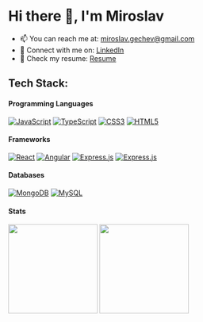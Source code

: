 # Hi there 👋, I'm Miroslav

- 📫 You can reach me at: miroslav.gechev@gmail.com
- 💬 Connect with me on: [LinkedIn](https://www.linkedin.com/in/gechev/)
- 🔭 Check my resume: [Resume](https://1drv.ms/b/s!AtOFVfabjyWlgagCvXThWVw5vuKYhA?e=J9D8ld)

## <!-- 💻 -->Tech Stack:

#### Programming Languages

[![JavaScript](https://skillicons.dev/icons?i=js)](https://javascript.com/)
[![TypeScript](https://skillicons.dev/icons?i=ts)](https://typescriptlang.org/)
[![CSS3](https://skillicons.dev/icons?i=css)](https://www.w3.org/Style/CSS/Overview.en.html)
[![HTML5](https://skillicons.dev/icons?i=html)](https://html.spec.whatwg.org/multipage/)

<!--
![JavaScript](https://img.shields.io/badge/javascript-%23323330.svg?style=for-the-badge&logo=javascript&logoColor=%23F7DF1E)
![TypeScript](https://img.shields.io/badge/typescript-%23007ACC.svg?style=for-the-badge&logo=typescript&logoColor=white)
![CSS3](https://img.shields.io/badge/css3-%231572B6.svg?style=for-the-badge&logo=css3&logoColor=white)
![HTML5](https://img.shields.io/badge/html5-%23E34F26.svg?style=for-the-badge&logo=html5&logoColor=white)
-->

#### Frameworks

[![React](https://skillicons.dev/icons?i=react)](https://react.dev/)
[![Angular](https://skillicons.dev/icons?i=angular)](https://angular.io/)
[![Express.js](https://skillicons.dev/icons?i=express)](https://expressjs.com/)
[![Express.js](https://skillicons.dev/icons?i=express)](https://github.com/miroslavgechev)

<!--
![React](https://img.shields.io/badge/react-%2320232a.svg?style=for-the-badge&logo=react&logoColor=%2361DAFB)
![Angular](https://img.shields.io/badge/angular-%23DD0031.svg?style=for-the-badge&logo=angular&logoColor=white)
![Express.js](https://img.shields.io/badge/express.js-%23404d59.svg?style=for-the-badge&logo=express&logoColor=%2361DAFB)
-->

#### Databases

[![MongoDB](https://skillicons.dev/icons?i=mongodb)](https://www.mongodb.com/)
[![MySQL](https://skillicons.dev/icons?i=mysql)](https://www.mysql.com/)

<!--
![MongoDB](https://img.shields.io/badge/MongoDB-%234ea94b.svg?style=for-the-badge&logo=mongodb&logoColor=white)
![MySQL](https://img.shields.io/badge/mysql-%2300f.svg?style=for-the-badge&logo=mysql&logoColor=white)
-->

<!-- #### Tools
![VSCode](https://img.shields.io/badge/VSCode-%23007ACC.svg?style=for-the-badge&logo=visual-studio-code&logoColor=white)
![MUI](https://img.shields.io/badge/MUI-%230081CB.svg?style=for-the-badge&logo=material-ui&logoColor=white)
![NodeJS](https://img.shields.io/badge/node.js-6DA55F?style=for-the-badge&logo=node.js&logoColor=white)
![Firebase](https://img.shields.io/badge/firebase-%23039BE5.svg?style=for-the-badge&logo=firebase)
![Docker](https://img.shields.io/badge/docker-%232496ED.svg?style=for-the-badge&logo=docker&logoColor=white) -->

#### Stats

<!--
 ![](https://github-readme-stats.vercel.app/api/top-langs/?username=miroslavgechev&hide_border=false&include_all_commits=true&count_private=true&layout=compact#gh-light-mode-only)
![](https://github-readme-streak-stats.herokuapp.com/?user=miroslavgechev&hide_border=false)
-->

<p>
<img align="center" height="180px"  src="https://github-readme-stats.vercel.app/api/top-langs/?username=miroslavgechev&hide_border=false&include_all_commits=true&count_private=true&layout=compact#gh-light-mode-only"/>
<img align="center" height="180px"  src="https://github-readme-streak-stats.herokuapp.com/?user=miroslavgechev&hide_border=false" />
</p>
